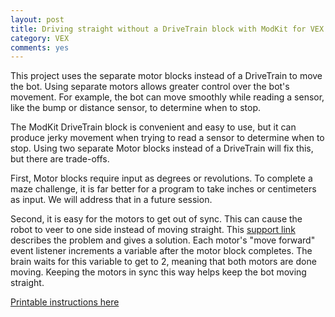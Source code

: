 ```yaml
---
layout: post
title: Driving straight without a DriveTrain block with ModKit for VEX
category: VEX
comments: yes
---
```


This project uses the separate motor blocks instead of a DriveTrain to move the bot.
Using separate motors allows greater control over the bot&#39;s movement. For example,
the bot can move smoothly while reading a sensor, like the bump or distance sensor,
to determine when to stop.
<!--more-->

The ModKit DriveTrain block is convenient and easy to use, but it can produce
jerky movement when trying to read a sensor to determine when to stop. Using
two separate Motor blocks instead of a DriveTrain will fix this, but there are
trade-offs.

First, Motor blocks require input as degrees or revolutions. To complete a
maze challenge, it is far better for a program to take inches or centimeters as
input. We will address that in a future session.

Second, it is easy for the motors to get out of sync. This can cause the robot
to veer to one side instead of moving straight. This [support link]( http://www.vexiqforum.com/forum/main-category/official-answers-ask-the-vex-staff/8035-motors-get-out-of-sync-intermittently-modkit-for-vex) describes the problem and gives a solution. Each motor&#39;s
&quot;move forward&quot; event listener increments a variable after the motor block completes. The brain
waits for this variable to get to 2, meaning that both motors are done moving.
Keeping the motors in sync this way helps keep the bot moving straight.

[Printable instructions here](https://docs.google.com/document/d/1xyqCGnXFV108BDxCAwV-JII8apqHsoCg7HV4J7YwCPI/pub)

